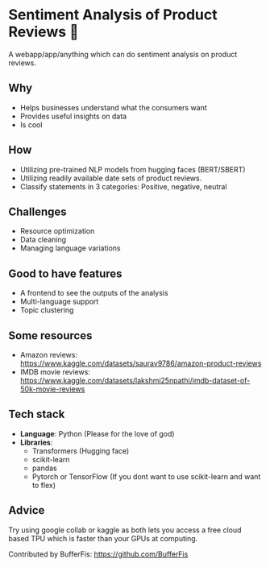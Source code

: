 # Sentiment Analysis of Product Reviews 🌟

A webapp/app/anything which can do sentiment analysis on product reviews.

## Why

- Helps businesses understand what the consumers want
- Provides useful insights on data
- Is cool

## How

- Utilizing pre-trained NLP models from hugging faces (BERT/SBERT)
- Utilizing readily available date sets of product reviews.
- Classify statements in 3 categories: Positive, negative, neutral

## Challenges

- Resource optimization
- Data cleaning
- Managing language variations

## Good to have features

- A frontend to see the outputs of the analysis
- Multi-language support
- Topic clustering

## Some resources

- Amazon reviews: https://www.kaggle.com/datasets/saurav9786/amazon-product-reviews
- IMDB movie reviews: https://www.kaggle.com/datasets/lakshmi25npathi/imdb-dataset-of-50k-movie-reviews

## Tech stack

- **Language**: Python (Please for the love of god)
- **Libraries**:
  - Transformers (Hugging face)
  - scikit-learn
  - pandas
  - Pytorch or TensorFlow (If you dont want to use scikit-learn and want to flex)

## Advice

  Try using google collab or kaggle as both lets you access a free cloud based TPU        which is faster than your GPUs at computing.

Contributed by BufferFis: https://github.com/BufferFis
